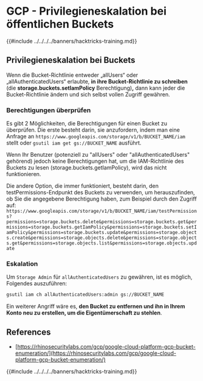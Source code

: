 # GCP - Privilegieneskalation bei öffentlichen Buckets

{{#include ../../../../banners/hacktricks-training.md}}

## Privilegieneskalation bei Buckets

Wenn die Bucket-Richtlinie entweder „allUsers“ oder „allAuthenticatedUsers“ erlaubte, **in ihre Bucket-Richtlinie zu schreiben** (die **storage.buckets.setIamPolicy** Berechtigung)**,** dann kann jeder die Bucket-Richtlinie ändern und sich selbst vollen Zugriff gewähren.

### Berechtigungen überprüfen

Es gibt 2 Möglichkeiten, die Berechtigungen für einen Bucket zu überprüfen. Die erste besteht darin, sie anzufordern, indem man eine Anfrage an `https://www.googleapis.com/storage/v1/b/BUCKET_NAME/iam` stellt oder `gsutil iam get gs://BUCKET_NAME` ausführt.

Wenn Ihr Benutzer (potenziell zu "allUsers" oder "allAuthenticatedUsers" gehörend) jedoch keine Berechtigungen hat, um die IAM-Richtlinie des Buckets zu lesen (storage.buckets.getIamPolicy), wird das nicht funktionieren.

Die andere Option, die immer funktioniert, besteht darin, den testPermissions-Endpunkt des Buckets zu verwenden, um herauszufinden, ob Sie die angegebene Berechtigung haben, zum Beispiel durch den Zugriff auf: `https://www.googleapis.com/storage/v1/b/BUCKET_NAME/iam/testPermissions?permissions=storage.buckets.delete&permissions=storage.buckets.get&permissions=storage.buckets.getIamPolicy&permissions=storage.buckets.setIamPolicy&permissions=storage.buckets.update&permissions=storage.objects.create&permissions=storage.objects.delete&permissions=storage.objects.get&permissions=storage.objects.list&permissions=storage.objects.update`

### Eskalation

Um `Storage Admin` für `allAuthenticatedUsers` zu gewähren, ist es möglich, Folgendes auszuführen:
```bash
gsutil iam ch allAuthenticatedUsers:admin gs://BUCKET_NAME
```
Ein weiterer Angriff wäre es, **den Bucket zu entfernen und ihn in Ihrem Konto neu zu erstellen, um die Eigentümerschaft zu stehlen**.

## References

- [https://rhinosecuritylabs.com/gcp/google-cloud-platform-gcp-bucket-enumeration/](https://rhinosecuritylabs.com/gcp/google-cloud-platform-gcp-bucket-enumeration/)

{{#include ../../../../banners/hacktricks-training.md}}
